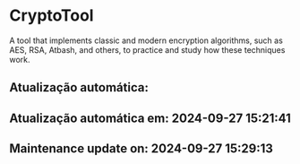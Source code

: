 # CryptoTool
A tool that implements classic and modern encryption algorithms, such as AES, RSA, Atbash, and others, to practice and study how these techniques work.



## Atualização automática:
## Atualização automática em: 2024-09-27 15:21:41
## Maintenance update on: 2024-09-27 15:29:13
